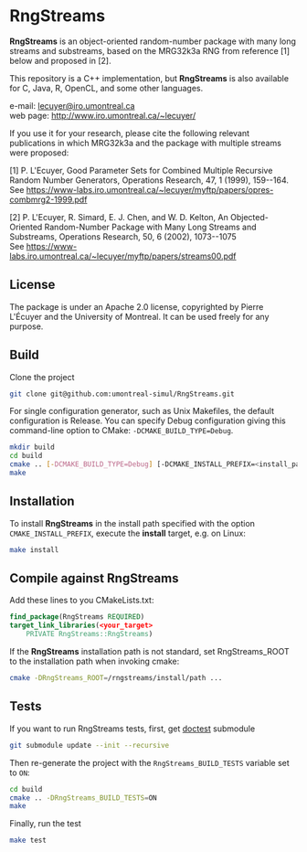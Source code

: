 # RngStreams

**RngStreams** is an object-oriented random-number package with many long streams and substreams,
based on the MRG32k3a RNG from reference [1] below and proposed in [2].

This repository is a C++ implementation, but **RngStreams** is also available for C, Java, R, OpenCL, and some other languages.

e-mail: <lecuyer@iro.umontreal.ca>  
web page: <http://www.iro.umontreal.ca/~lecuyer/>

If you use it for your research, please cite the following relevant publications in which MRG32k3a
and the package with multiple streams were proposed:

[1] P. L'Ecuyer, Good Parameter Sets for Combined Multiple Recursive Random Number Generators,
Operations Research, 47, 1 (1999), 159--164.  
See <https://www-labs.iro.umontreal.ca/~lecuyer/myftp/papers/opres-combmrg2-1999.pdf>

[2] P. L'Ecuyer, R. Simard, E. J. Chen, and W. D. Kelton,
An Objected-Oriented Random-Number Package with Many Long Streams and Substreams,
Operations Research, 50, 6 (2002), 1073--1075  
See <https://www-labs.iro.umontreal.ca/~lecuyer/myftp/papers/streams00.pdf>

## License

The package is under an Apache 2.0 license, copyrighted by Pierre L'Écuyer and the University of Montreal. It can be used freely for any purpose.

## Build

Clone the project
``` sh
git clone git@github.com:umontreal-simul/RngStreams.git
```


For single configuration generator, such as Unix Makefiles, the default configuration is Release.
You can specify Debug configuration giving this command-line option to CMake: ``-DCMAKE_BUILD_TYPE=Debug``.

``` sh
mkdir build
cd build
cmake .. [-DCMAKE_BUILD_TYPE=Debug] [-DCMAKE_INSTALL_PREFIX=<install_path>]
make
```

## Installation

To install **RngStreams** in the install path specified with the option ``CMAKE_INSTALL_PREFIX``, execute the **install** target, e.g. on Linux:

``` sh
make install
```

## Compile against **RngStreams**

Add these lines to you CMakeLists.txt:

``` cmake
find_package(RngStreams REQUIRED)
target_link_libraries(<your_target>
    PRIVATE RngStreams::RngStreams)
```

If the **RngStreams** installation path is not standard, set RngStreams_ROOT to the installation
path when invoking cmake:

``` bash
cmake -DRngStreams_ROOT=/rngstreams/install/path ...
```

## Tests

If you want to run RngStreams tests, first, get [doctest](https://github.com/onqtam/doctest) submodule
``` sh
git submodule update --init --recursive
```

Then re-generate the project with the ``RngStreams_BUILD_TESTS`` variable set to ``ON``:

``` sh
cd build
cmake .. -DRngStreams_BUILD_TESTS=ON
make
```

Finally, run the test
``` sh
make test
```
